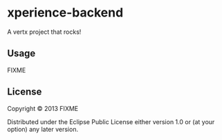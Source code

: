 # xperience-backend

A vertx project that rocks!

## Usage

FIXME

## License

Copyright © 2013 FIXME

Distributed under the Eclipse Public License either version 1.0 or (at
your option) any later version.
